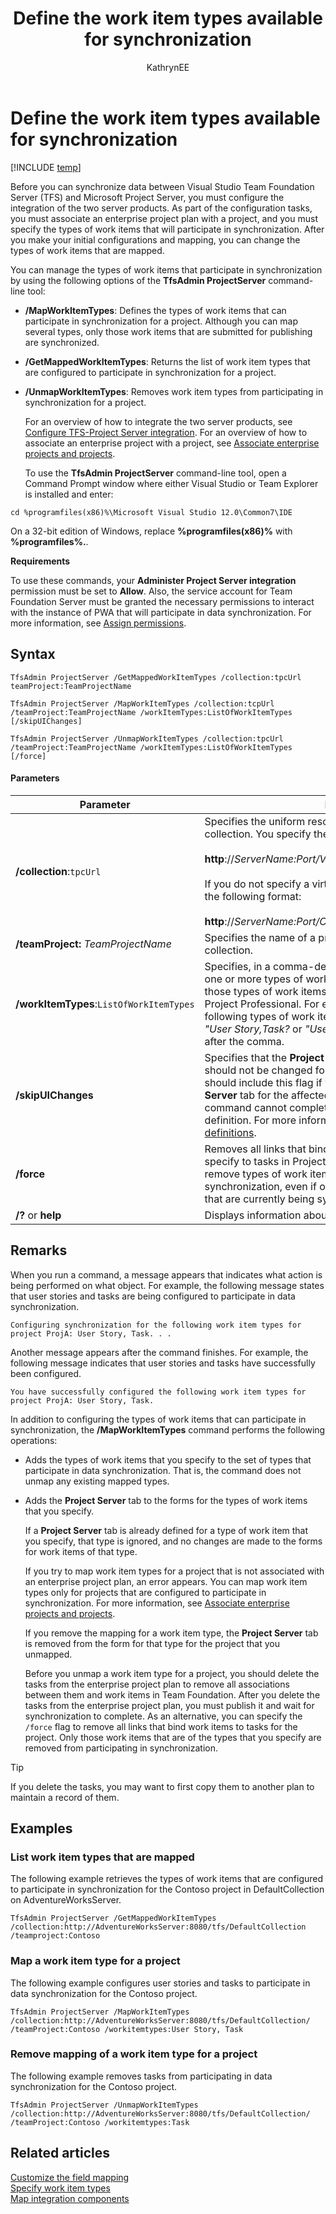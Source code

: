 ﻿---
title: Define the work item types available for synchronization
titleSuffix: TFS 
description: Configure the two server products before you synchronize data between Team Foundation Server & Project Server
ms.prod: devops
ms.technology: devops-agile
ms.assetid: dd8f80c2-3faa-45a2-9941-1382a8b5c910
ms.manager: mijacobs
ms.author: kaelli
author: KathrynEE
ms.topic: reference
ms.date: 01/12/2017
---

# Define the work item types available for synchronization

[!INCLUDE [temp](../../_shared/tfs-ps-sync-header.md)]

<a name="Top"></a> Before you can synchronize data between Visual Studio Team Foundation Server (TFS) and Microsoft Project Server, you must configure the integration of the two server products. As part of the configuration tasks, you must associate an enterprise project plan with a project, and you must specify the types of work items that will participate in synchronization. After you make your initial configurations and mapping, you can change the types of work items that are mapped.  
  
 You can manage the types of work items that participate in synchronization by using the following options of the **TfsAdmin ProjectServer** command-line tool:  
  
- **/MapWorkItemTypes**: Defines the types of work items that can participate in synchronization for a project. Although you can map several types, only those work items that are submitted for publishing are synchronized.  
  
- **/GetMappedWorkItemTypes**: Returns the list of work item types that are configured to participate in synchronization for a project.  
  
- **/UnmapWorkItemTypes**: Removes work item types from participating in synchronization for a project.  
  
  For an overview of how to integrate the two server products, see [Configure TFS-Project Server integration](configure-tfs-project-server-integration.md). For an overview of how to associate an enterprise project with a project, see [Associate enterprise projects and projects](manage-associations-enterprise-projects.md).  
  
  To use the **TfsAdmin ProjectServer** command-line tool, open a Command Prompt window where either Visual Studio or Team Explorer is installed and enter:  
  
```  
cd %programfiles(x86)%\Microsoft Visual Studio 12.0\Common7\IDE  
```  
  
 On a 32-bit edition of Windows, replace **%programfiles(x86)%** with **%programfiles%.**.  
  
 **Requirements**  
  
 To use these commands, your **Administer Project Server integration** permission must be set to **Allow**. Also, the service account for Team Foundation Server must be granted the necessary permissions to interact with the instance of PWA that will participate in data synchronization.  For more information, see [Assign permissions](assign-permissions-support-tfs-project-server-integration.md).  
   
  
## Syntax  
  
```  
TfsAdmin ProjectServer /GetMappedWorkItemTypes /collection:tpcUrl teamProject:TeamProjectName  
```  
  
```  
TfsAdmin ProjectServer /MapWorkItemTypes /collection:tcpUrl /teamProject:TeamProjectName /workItemTypes:ListOfWorkItemTypes [/skipUIChanges]  
```  
  
```  
TfsAdmin ProjectServer /UnmapWorkItemTypes /collection:tpcUrl /teamProject:TeamProjectName /workItemTypes:ListOfWorkItemTypes [/force]  
```  
  
#### Parameters  
  
|**Parameter**|**Description**|  
|-------------------|---------------------|  
|**/collection**:`tpcUrl`|Specifies the uniform resource locator (URL) of a project collection. You specify the URL in the following format:<br /><br /> **http**://*ServerName:Port/VirtualDirectoryName/CollectionName*<br /><br /> If you do not specify a virtual directory, you specify the URL in the following format:<br /><br /> **http**://*ServerName:Port/CollectionName*|  
|**/teamProject:** *TeamProjectName*|Specifies the name of a project that is defined in the project collection.|  
|**/workItemTypes**:`ListOfWorkItemTypes`|Specifies, in a comma-delimited list, the reference names of one or more types of work items. You should specify only those types of work items whose data you want to track in Project Professional. For example, you can specify the following types of work items to support an Agile process as *"User Story,Task?* or *"User Story,Task*. Do not include a space after the comma.|  
|**/skipUIChanges**|Specifies that the **Project Server** tab in the work item form should not be changed for the types that you specify. You should include this flag if you have customized the **Project Server** tab for the affected types or the `MapWorkItemTypes` command cannot complete. You can manually update a type definition. For more information, see [Added elements to WIT definitions](xml-elements-added-to-wit-definition.md).|  
|**/force**|Removes all links that bind work items of the types that you specify to tasks in Project. If you use this option, you can remove types of work items from participating in data synchronization, even if one or more work items of that type that are currently being synchronized.|  
|**/?** or **help**|Displays information about the command.|  
  
## Remarks  
 When you run a command, a message appears that indicates what action is being performed on what object. For example, the following message states that user stories and tasks are being configured to participate in data synchronization.  
  
```  
Configuring synchronization for the following work item types for project ProjA: User Story, Task. . .   
```  
  
 Another message appears after the command finishes. For example, the following message indicates that user stories and tasks have successfully been configured.  
  
```  
You have successfully configured the following work item types for project ProjA: User Story, Task.  
```  
  
 In addition to configuring the types of work items that can participate in synchronization, the **/MapWorkItemTypes** command performs the following operations:  
  
- Adds the types of work items that you specify to the set of types that participate in data synchronization. That is, the command does not unmap any existing mapped types.  
  
- Adds the **Project Server** tab to the forms for the types of work items that you specify.  
  
   If a **Project Server** tab is already defined for a type of work item that you specify, that type is ignored, and no changes are made to the forms for work items of that type.  
  
  If you try to map work item types for a project that is not associated with an enterprise project plan, an error appears. You can map work item types only for projects that are configured to participate in synchronization. For more information, see [Associate enterprise projects and projects](manage-associations-enterprise-projects.md).  
  
  If you remove the mapping for a work item type, the **Project Server** tab is removed from the form for that type for the project that you unmapped.  
  
  Before you unmap a work item type for a project, you should delete the tasks from the enterprise project plan to remove all associations between them and work items in Team Foundation. After you delete the tasks from the enterprise project plan, you must publish it and wait for synchronization to complete. As an alternative, you can specify the `/force` flag to remove all links that bind work items to tasks for the project. Only those work items that are of the types that you specify are removed from participating in synchronization.  
  
> [!TIP]
>  If you delete the tasks, you may want to first copy them to another plan to maintain a record of them.  
  
## Examples  
  
### List work item types that are mapped  
 The following example retrieves the types of work items that are configured to participate in synchronization for the Contoso project in DefaultCollection on AdventureWorksServer.  
  
```  
TfsAdmin ProjectServer /GetMappedWorkItemTypes /collection:http://AdventureWorksServer:8080/tfs/DefaultCollection /teamproject:Contoso  
```  
  
### Map a work item type for a project  
 The following example configures user stories and tasks to participate in data synchronization for the Contoso project.  
  
```  
TfsAdmin ProjectServer /MapWorkItemTypes /collection:http://AdventureWorksServer:8080/tfs/DefaultCollection/ /teamProject:Contoso /workitemtypes:User Story, Task 
```  
  
### Remove mapping of a work item type for a project  
 The following example removes tasks from participating in data synchronization for the Contoso project.  
  
```  
TfsAdmin ProjectServer /UnmapWorkItemTypes /collection:http://AdventureWorksServer:8080/tfs/DefaultCollection/ /teamProject:Contoso /workitemtypes:Task  
```  
  
## Related articles  
 [Customize the field mapping](customize-field-mapping-tfs-project-server.md)   
 [Specify work item types](specify-wits-to-synchronize.md)   
 [Map integration components](map-integration-components.md)
